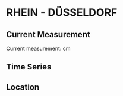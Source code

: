 # RHEIN - DÜSSELDORF

## Current Measurement

Current measurement: <Value topic="rivers/pegel-online/RHEIN/DUESSELDORF/measurementValue"/> cm

## Time Series

<TimeSeries topic="rivers/pegel-online/RHEIN/DUESSELDORF/measurementValue" period="week" />

## Location

<WorldMap>
  <Marker lat="51.225498438985994" lon="6.769891254460824" labelTopic="rivers/pegel-online/RHEIN/DUESSELDORF/measurementValue" />
</WorldMap>
